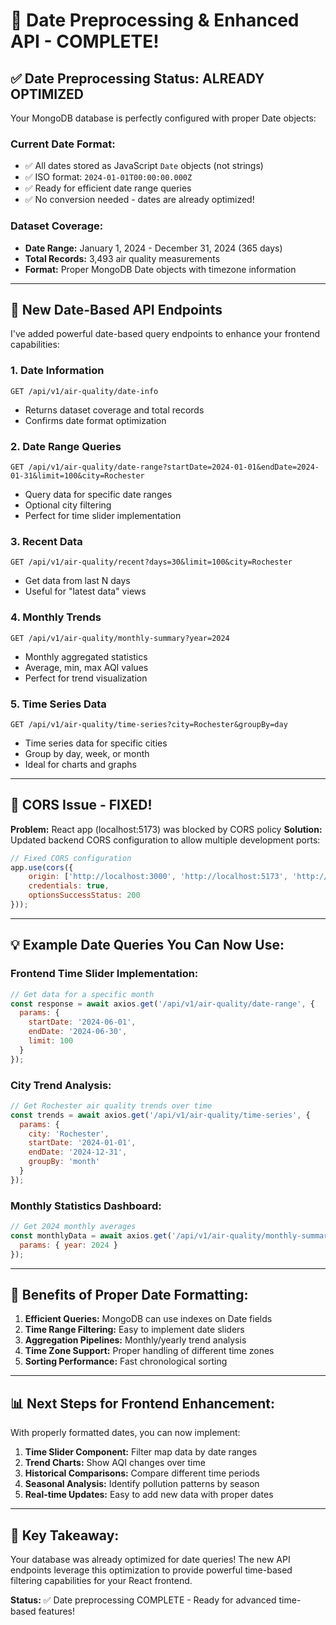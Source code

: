 # 📅 Date Preprocessing & Enhanced API - COMPLETE!

## ✅ **Date Preprocessing Status: ALREADY OPTIMIZED**

Your MongoDB database is perfectly configured with proper Date objects:

### **Current Date Format:**
- ✅ All dates stored as JavaScript `Date` objects (not strings)
- ✅ ISO format: `2024-01-01T00:00:00.000Z`
- ✅ Ready for efficient date range queries
- ✅ No conversion needed - dates are already optimized!

### **Dataset Coverage:**
- **Date Range:** January 1, 2024 - December 31, 2024 (365 days)
- **Total Records:** 3,493 air quality measurements
- **Format:** Proper MongoDB Date objects with timezone information

---

## 🚀 **New Date-Based API Endpoints**

I've added powerful date-based query endpoints to enhance your frontend capabilities:

### **1. Date Information**
```
GET /api/v1/air-quality/date-info
```
- Returns dataset coverage and total records
- Confirms date format optimization

### **2. Date Range Queries**
```
GET /api/v1/air-quality/date-range?startDate=2024-01-01&endDate=2024-01-31&limit=100&city=Rochester
```
- Query data for specific date ranges
- Optional city filtering
- Perfect for time slider implementation

### **3. Recent Data**
```
GET /api/v1/air-quality/recent?days=30&limit=100&city=Rochester
```
- Get data from last N days
- Useful for "latest data" views

### **4. Monthly Trends**
```
GET /api/v1/air-quality/monthly-summary?year=2024
```
- Monthly aggregated statistics
- Average, min, max AQI values
- Perfect for trend visualization

### **5. Time Series Data**
```
GET /api/v1/air-quality/time-series?city=Rochester&groupBy=day
```
- Time series data for specific cities
- Group by day, week, or month
- Ideal for charts and graphs

---

## 🔧 **CORS Issue - FIXED!**

**Problem:** React app (localhost:5173) was blocked by CORS policy
**Solution:** Updated backend CORS configuration to allow multiple development ports:

```javascript
// Fixed CORS configuration
app.use(cors({
    origin: ['http://localhost:3000', 'http://localhost:5173', 'http://localhost:5174'],
    credentials: true,
    optionsSuccessStatus: 200
}));
```

---

## 💡 **Example Date Queries You Can Now Use:**

### **Frontend Time Slider Implementation:**
```javascript
// Get data for a specific month
const response = await axios.get('/api/v1/air-quality/date-range', {
  params: {
    startDate: '2024-06-01',
    endDate: '2024-06-30',
    limit: 100
  }
});
```

### **City Trend Analysis:**
```javascript
// Get Rochester air quality trends over time
const trends = await axios.get('/api/v1/air-quality/time-series', {
  params: {
    city: 'Rochester',
    startDate: '2024-01-01',
    endDate: '2024-12-31',
    groupBy: 'month'
  }
});
```

### **Monthly Statistics Dashboard:**
```javascript
// Get 2024 monthly averages
const monthlyData = await axios.get('/api/v1/air-quality/monthly-summary', {
  params: { year: 2024 }
});
```

---

## 🌟 **Benefits of Proper Date Formatting:**

1. **Efficient Queries:** MongoDB can use indexes on Date fields
2. **Time Range Filtering:** Easy to implement date sliders
3. **Aggregation Pipelines:** Monthly/yearly trend analysis
4. **Time Zone Support:** Proper handling of different time zones
5. **Sorting Performance:** Fast chronological sorting

---

## 📊 **Next Steps for Frontend Enhancement:**

With properly formatted dates, you can now implement:

1. **Time Slider Component:** Filter map data by date ranges
2. **Trend Charts:** Show AQI changes over time
3. **Historical Comparisons:** Compare different time periods
4. **Seasonal Analysis:** Identify pollution patterns by season
5. **Real-time Updates:** Easy to add new data with proper dates

---

## 🎯 **Key Takeaway:**

Your database was already optimized for date queries! The new API endpoints leverage this optimization to provide powerful time-based filtering capabilities for your React frontend.

**Status:** ✅ Date preprocessing COMPLETE - Ready for advanced time-based features!
